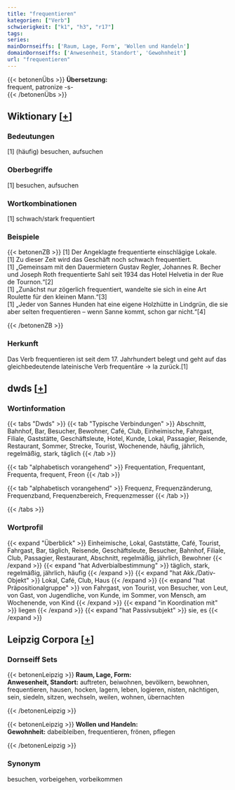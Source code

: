 ```yaml
---
title: "frequentieren"
kategorien: ["Verb"]
schwierigkeit: ["k1", "h3", "r17"]
tags:
series:
mainDornseiffs: ['Raum, Lage, Form', 'Wollen und Handeln']
domainDornseiffs: ['Anwesenheit, Standort', 'Gewohnheit']
url: "frequentieren"
---
```


{{< betonenÜbs >}}
**Übersetzung:**  
frequent, patronize -s-  
{{< /betonenÜbs >}}

## Wiktionary [[+](https://de.wiktionary.org/wiki/frequentieren)]

### Bedeutungen
[1] (häufig) besuchen, aufsuchen  

### Oberbegriffe
[1] besuchen, aufsuchen  

### Wortkombinationen
[1] schwach/stark frequentiert  

### Beispiele
{{< betonenZB >}}
[1] Der Angeklagte frequentierte einschlägige Lokale.  
[1] Zu dieser Zeit wird das Geschäft noch schwach frequentiert.  
[1] „Gemeinsam mit den Dauermietern Gustav Regler, Johannes R. Becher und Joseph Roth frequentierte Sahl seit 1934 das Hotel Helvetia in der Rue de Tournon.“[2]  
[1] „Zunächst nur zögerlich frequentiert, wandelte sie sich in eine Art Roulette für den kleinen Mann.“[3]  
[1] „Jeder von Sannes Hunden hat eine eigene Holzhütte in Lindgrün, die sie aber selten frequentieren – wenn Sanne kommt, schon gar nicht.“[4]  

{{< /betonenZB >}}
### Herkunft
Das Verb frequentieren ist seit dem 17. Jahrhundert belegt und geht auf das gleichbedeutende lateinische Verb frequentāre → la zurück.[1]  



## dwds [[+](https://www.dwds.de/wb/frequentieren)]

### Wortinformation
{{< tabs "Dwds" >}}
{{< tab "Typische Verbindungen" >}}
Abschnitt, Bahnhof, Bar, Besucher, Bewohner, Café, Club, Einheimische, Fahrgast, Filiale, Gaststätte, Geschäftsleute, Hotel, Kunde, Lokal, Passagier, Reisende, Restaurant, Sommer, Strecke, Tourist, Wochenende, häufig, jährlich, regelmäßig, stark, täglich
{{< /tab >}}

{{< tab "alphabetisch vorangehend" >}}
Frequentation, Frequentant, Frequenta, frequent, Freon
{{< /tab >}}

{{< tab "alphabetisch vorangehend" >}}
Frequenz, Frequenzänderung, Frequenzband, Frequenzbereich, Frequenzmesser
{{< /tab >}}

{{< /tabs >}}

### Wortprofil
{{< expand "Überblick" >}} Einheimische, Lokal, Gaststätte, Café, Tourist, Fahrgast, Bar, täglich, Reisende, Geschäftsleute, Besucher, Bahnhof, Filiale, Club, Passagier, Restaurant, Abschnitt, regelmäßig, jährlich, Bewohner {{< /expand >}}
{{< expand "hat Adverbialbestimmung" >}} täglich, stark, regelmäßig, jährlich, häufig {{< /expand >}}
{{< expand "hat Akk./Dativ-Objekt" >}} Lokal, Café, Club, Haus {{< /expand >}}
{{< expand "hat Präpositionalgruppe" >}} von Fahrgast, von Tourist, von Besucher, von Leut, von Gast, von Jugendliche, von Kunde, im Sommer, von Mensch, am Wochenende, von Kind {{< /expand >}}
{{< expand "in Koordination mit" >}} liegen {{< /expand >}}
{{< expand "hat Passivsubjekt" >}} sie, es {{< /expand >}}

## Leipzig Corpora [[+](https://corpora.uni-leipzig.de/en/res?word=frequentieren&corpusId=deu_newscrawl-public_2018)]

### Dornseiff Sets
{{< betonenLeipzig >}}
**Raum, Lage, Form:**  
**Anwesenheit, Standort:** auftreten, beiwohnen, bevölkern, bewohnen, frequentieren, hausen, hocken, lagern, leben, logieren, nisten, nächtigen, sein, siedeln, sitzen, wechseln, weilen, wohnen, übernachten  

{{< /betonenLeipzig >}}


{{< betonenLeipzig >}}
**Wollen und Handeln:**  
**Gewohnheit:** dabeibleiben, frequentieren, frönen, pflegen  

{{< /betonenLeipzig >}}

### Synonym
besuchen, vorbeigehen, vorbeikommen

